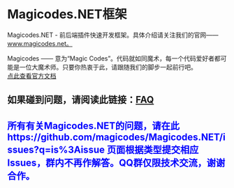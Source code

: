 Magicodes.NET框架
==============================================
Magicodes.NET - 前后端插件快速开发框架。具体介绍请关注我们的官网——www.magicodes.net。

Magicodes —— 意为“Magic Codes”。代码就如同魔术，每一个代码爱好者都可能是一位大魔术师。只要你热衷于此，请跟随我们的脚步一起前行吧。
<br />
<a href="http://www.magicodes.net/" target="_blank">点此查看官方文档</a>
<br />
<h2>如果碰到问题，请阅读此链接：<a href="https://github.com/magicodes/Magicodes.NET/issues?q=is%3Aissue+label%3AFAQ">FAQ</a></h2>
<h2 style="color:blue">所有有关Magicodes.NET的问题，请在此 https://github.com/magicodes/Magicodes.NET/issues?q=is%3Aissue 页面根据类型提交相应Issues，群内不再作解答。QQ群仅限技术交流，谢谢合作。</h2>

